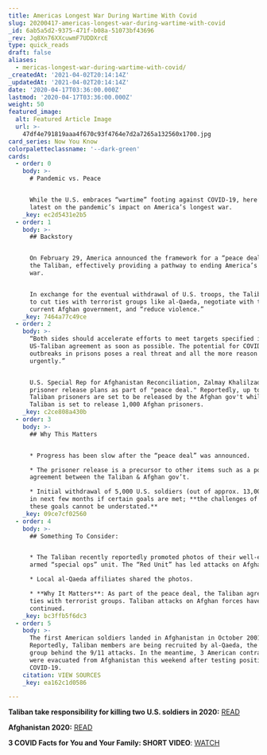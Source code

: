 ```yaml
---
title: Americas Longest War During Wartime With Covid
slug: 20200417-americas-longest-war-during-wartime-with-covid
_id: 6ab5a5d2-9375-471f-b08a-51073bf43696
_rev: Jq8Xn76XXcuwmF7UDDXrcE
type: quick_reads
draft: false
aliases:
  - mericas-longest-war-during-wartime-with-covid/
_createdAt: '2021-04-02T20:14:14Z'
_updatedAt: '2021-04-02T20:14:14Z'
date: '2020-04-17T03:36:00.000Z'
lastmod: '2020-04-17T03:36:00.000Z'
weight: 50
featured_image:
  alt: Featured Article Image
  url: >-
    47df4e791819aaa4f670c93f4764e7d2a7265a132560x1700.jpg
card_series: Now You Know
colorpaletteclassname: '--dark-green'
cards:
  - order: 0
    body: >-
      # Pandemic vs. Peace


      While the U.S. embraces “wartime” footing against COVID-19, here’s the
      latest on the pandemic’s impact on America’s longest war.
    _key: ec2d5431e2b5
  - order: 1
    body: >-
      ## Backstory


      On February 29, America announced the framework for a “peace deal” with
      the Taliban, effectively providing a pathway to ending America’s longest
      war.


      In exchange for the eventual withdrawal of U.S. troops, the Taliban agreed
      to cut ties with terrorist groups like al-Qaeda, negotiate with the
      current Afghan government, and “reduce violence.”
    _key: 7464a77c49ce
  - order: 2
    body: >-
      “Both sides should accelerate efforts to meet targets specified in the
      US-Taliban agreement as soon as possible. The potential for COVID-19
      outbreaks in prisons poses a real threat and all the more reason to move
      urgently.”


      U.S. Special Rep for Afghanistan Reconciliation, Zalmay Khalilzad, on
      prisoner release plans as part of "peace deal." Reportedly, up to 5,000
      Taliban prisoners are set to be released by the Afghan gov't while the
      Taliban is set to release 1,000 Afghan prisoners.
    _key: c2ce808a430b
  - order: 3
    body: >-
      ## Why This Matters


      * Progress has been slow after the “peace deal” was announced.

      * The prisoner release is a precursor to other items such as a political
      agreement between the Taliban & Afghan gov’t.

      * Initial withdrawal of 5,000 U.S. soldiers (out of approx. 13,000) is set
      in next few months if certain goals are met; **the challenges of meeting
      these goals cannot be understated.**
    _key: 09ce7cf02560
  - order: 4
    body: >-
      ## Something To Consider:


      * The Taliban recently reportedly promoted photos of their well-equipped,
      armed “special ops” unit. The “Red Unit” has led attacks on Afghan forces.

      * Local al-Qaeda affiliates shared the photos.

      * **Why It Matters**: As part of the peace deal, the Taliban agreed to cut
      ties with terrorist groups. Taliban attacks on Afghan forces have
      continued.
    _key: bc3ffb5f6dc3
  - order: 5
    body: >-
      The first American soldiers landed in Afghanistan in October 2001.
      Reportedly, Taliban members are being recruited by al-Qaeda, the terrorist
      group behind the 9/11 attacks. In the meantime, 3 American contractors
      were evacuated from Afghanistan this weekend after testing positive for
      COVID-19.
    citation: VIEW SOURCES
    _key: ea162c1d0586

---
```

**Taliban take responsibility for killing two U.S. soldiers in 2020:** [READ](https://smarthernews.com/article/two-soldiers-killed-in-action-in-afghanistan-become-first-casualties-of-2020-taliban-take-responsibility/)

**Afghanistan 2020:** [READ](https://smarthernews.com/afghanistan-2020/)

**3 COVID Facts for You and Your Family: SHORT VIDEO**: [WATCH](https://smarthernews.com/article/2-minute-video-news-from-the-white-house-cdc-and-world-health-organization-why-they-matter/)